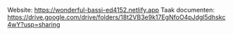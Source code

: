 Website: https://wonderful-bassi-ed4152.netlify.app
Taak documenten: https://drive.google.com/drive/folders/18t2VB3e9k17EgNfoO4pJdgl5dhskc4wY?usp=sharing
